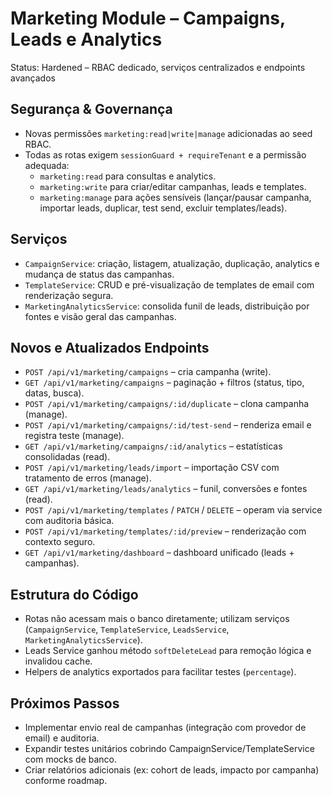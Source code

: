 # Marketing Module – Campaigns, Leads e Analytics

Status: Hardened – RBAC dedicado, serviços centralizados e endpoints avançados

## Segurança & Governança

- Novas permissões `marketing:read|write|manage` adicionadas ao seed RBAC.
- Todas as rotas exigem `sessionGuard + requireTenant` e a permissão adequada:
  - `marketing:read` para consultas e analytics.
  - `marketing:write` para criar/editar campanhas, leads e templates.
  - `marketing:manage` para ações sensíveis (lançar/pausar campanha, importar leads, duplicar, test send, excluir templates/leads).

## Serviços

- `CampaignService`: criação, listagem, atualização, duplicação, analytics e mudança de status das campanhas.
- `TemplateService`: CRUD e pré-visualização de templates de email com renderização segura.
- `MarketingAnalyticsService`: consolida funil de leads, distribuição por fontes e visão geral das campanhas.

## Novos e Atualizados Endpoints

- `POST /api/v1/marketing/campaigns` – cria campanha (write).
- `GET /api/v1/marketing/campaigns` – paginação + filtros (status, tipo, datas, busca).
- `POST /api/v1/marketing/campaigns/:id/duplicate` – clona campanha (manage).
- `POST /api/v1/marketing/campaigns/:id/test-send` – renderiza email e registra teste (manage).
- `GET /api/v1/marketing/campaigns/:id/analytics` – estatísticas consolidadas (read).
- `POST /api/v1/marketing/leads/import` – importação CSV com tratamento de erros (manage).
- `GET /api/v1/marketing/leads/analytics` – funil, conversões e fontes (read).
- `POST /api/v1/marketing/templates` / `PATCH` / `DELETE` – operam via service com auditoria básica.
- `POST /api/v1/marketing/templates/:id/preview` – renderização com contexto seguro.
- `GET /api/v1/marketing/dashboard` – dashboard unificado (leads + campanhas).

## Estrutura do Código

- Rotas não acessam mais o banco diretamente; utilizam serviços (`CampaignService`, `TemplateService`, `LeadsService`, `MarketingAnalyticsService`).
- Leads Service ganhou método `softDeleteLead` para remoção lógica e invalidou cache.
- Helpers de analytics exportados para facilitar testes (`percentage`).

## Próximos Passos

- Implementar envio real de campanhas (integração com provedor de email) e auditoria.
- Expandir testes unitários cobrindo CampaignService/TemplateService com mocks de banco.
- Criar relatórios adicionais (ex: cohort de leads, impacto por campanha) conforme roadmap.

